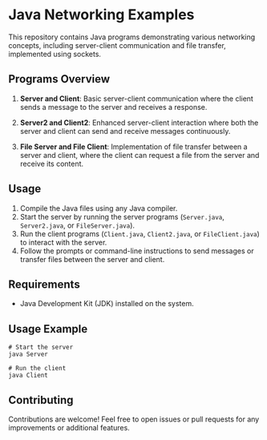 # Java Networking Examples

This repository contains Java programs demonstrating various networking concepts, including server-client communication and file transfer, implemented using sockets.

## Programs Overview

1. **Server and Client**: Basic server-client communication where the client sends a message to the server and receives a response.

2. **Server2 and Client2**: Enhanced server-client interaction where both the server and client can send and receive messages continuously.

3. **File Server and File Client**: Implementation of file transfer between a server and client, where the client can request a file from the server and receive its content.

## Usage

1. Compile the Java files using any Java compiler.
2. Start the server by running the server programs (`Server.java`, `Server2.java`, or `FileServer.java`).
3. Run the client programs (`Client.java`, `Client2.java`, or `FileClient.java`) to interact with the server.
4. Follow the prompts or command-line instructions to send messages or transfer files between the server and client.

## Requirements

- Java Development Kit (JDK) installed on the system.

## Usage Example

```shell
# Start the server
java Server

# Run the client
java Client
```

## Contributing

Contributions are welcome! Feel free to open issues or pull requests for any improvements or additional features.
